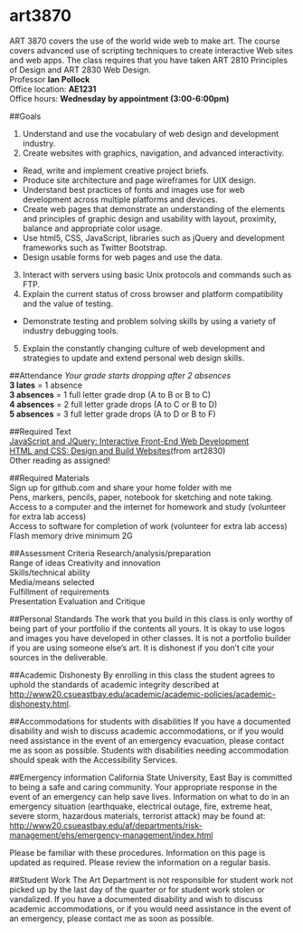 # art3870
ART 3870 covers the use of the world wide web to make art. The course covers advanced use of scripting techniques to create interactive Web sites and web apps. The class requires that you have taken ART 2810 Principles of Design and ART 2830 Web Design. 
<br>Professor **Ian Pollock**
<br>Office location: **AE1231**
<br>Office hours: **Wednesday by appointment (3:00-6:00pm)**

##Goals
1. Understand and use the vocabulary of web design and development industry.
2. Create websites with graphics, navigation, and advanced interactivity.
 * Read, write and implement creative project briefs.
 * Produce site architecture and page wireframes for UIX design.
 * Understand best practices of fonts and images use for web development across multiple platforms and devices.
 * Create web pages that demonstrate an understanding of the elements and principles of graphic design and usability with layout, proximity, balance and appropriate color usage.
 * Use html5, CSS, JavaScript, libraries such as jQuery and development frameworks such as Twitter Bootstrap.
 * Design usable forms for web pages and use the data.
3. Interact with servers using basic Unix protocols and commands such as FTP.
4. Explain the current status of cross browser and platform compatibility and the value of testing.
 * Demonstrate testing and problem solving skills by using a variety of industry debugging tools.
5. Explain the constantly changing culture of web development and strategies to update and extend personal web design skills.

##Attendance
*Your grade starts dropping after 2 absences*
<br>**3 lates** = 1 absence
<br>**3 absences** = 1 full letter grade drop (A to B or B to C)
<br>**4 absences** = 2 full letter grade drops (A to C or B to D)
<br>**5 absences** = 3 full letter grade drops (A to D or B to F)

##Required Text
<br>[JavaScript and JQuery: Interactive Front-End Web Development](http://amzn.to/2d5IsCw)
<br>[HTML and CSS: Design and Build Websites](http://amzn.to/2d5HXbJ)(from art2830)
<br>Other reading as assigned!

##Required Materials
<br>Sign up for github.com and share your home folder with me
<br>Pens, markers, pencils, paper, notebook for sketching and note taking.
<br>Access to a computer and the internet for homework and study (volunteer for extra lab access)
<br>Access to software for completion of work (volunteer for extra lab access) Flash memory drive minimum 2G

##Assessment Criteria
Research/analysis/preparation
<br>Range of ideas Creativity and innovation
<br>Skills/technical ability
<br>Media/means selected
<br>Fulfillment of requirements
<br>Presentation Evaluation and Critique

##Personal Standards
The work that you build in this class is only worthy of being part of your portfolio if the contents all yours. It is okay to use logos and images you have developed in other classes. It is not a portfolio builder if you are using someone else’s art. It is dishonest if you don’t cite your sources in the deliverable.

##Academic Dishonesty
By enrolling in this class the student agrees to uphold the standards of academic integrity described at http://www20.csueastbay.edu/academic/academic-policies/academic-dishonesty.html.

##Accommodations for students with disabilities
If you have a documented disability and wish to discuss academic accommodations, or if you would need assistance in the event of an emergency evacuation, please contact me as soon as possible. Students with disabilities needing accommodation should speak with the Accessibility Services.

##Emergency information
California State University, East Bay is committed to being a safe and caring community. Your appropriate response in the event of an emergency can help save lives. Information on what to do in an emergency situation (earthquake, electrical outage, fire, extreme heat, severe storm, hazardous materials, terrorist attack) may be found at: http://www20.csueastbay.edu/af/departments/risk-management/ehs/emergency-management/index.html

Please be familiar with these procedures. Information on this page is updated as required. Please review the information on a regular basis.

##Student Work
The Art Department is not responsible for student work not picked up by the last day of the quarter or for student work stolen or vandalized. If you have a documented disability and wish to discuss academic accommodations, or if you would need assistance in the event of an emergency, please contact me as soon as possible.

